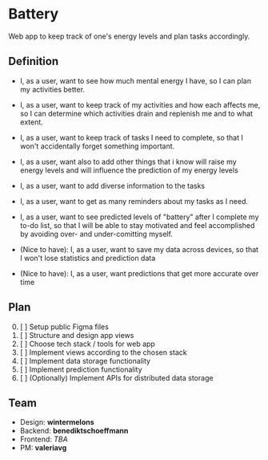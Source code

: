# Battery

Web app to keep track of one's energy levels and plan tasks accordingly.

## Definition

* I, as a user, want to see how much mental energy I have, so I can plan my activities better.

* I, as a user, want to keep track of my activities and how each affects me, so I can determine which activities drain and replenish me and to what extent.

* I, as a user, want to keep track of tasks I need to complete, so that I won't accidentally forget something important.

* I, as a user, want also to add other things that i know will raise my energy levels and will influence the prediction of my energy levels

* I, as a user, want to add diverse information to the tasks 

* I, as a user, want to get as many reminders about my tasks as I need.

* I, as a user, want to see predicted levels of "battery" after I complete my to-do list, so that I will be able to stay motivated and feel accomplished by avoiding over- and under-comitting myself.

* (Nice to have): I, as a user, want to save my data across devices, so that I won't lose statistics and prediction data

* (Nice to have): I, as a user, want predictions that get more accurate over time

## Plan

0. [ ] Setup public Figma files
1. [ ] Structure and design app views
2. [ ] Choose tech stack / tools for web app
3. [ ] Implement views according to the chosen stack
4. [ ] Implement data storage functionality
5. [ ] Implement prediction functionality
6. [ ] (Optionally) Implement APIs for distributed data storage

## Team
- Design: __wintermelons__
- Backend: __benediktschoeffmann__
- Frontend: *TBA*
- PM: __valeriavg__